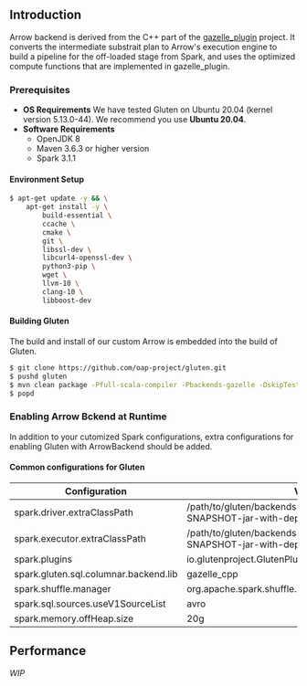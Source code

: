 ## Introduction

Arrow backend is derived from the C++ part of
the [gazelle_plugin](https://github.com/oap-project/gazelle_plugin) project. It converts the
intermediate substrait plan to Arrow's execution engine to build a pipeline for the off-loaded stage
from Spark, and uses the optimized compute functions that are implemented in gazelle_plugin.

### Prerequisites

- **OS Requirements**
  We have tested Gluten on Ubuntu 20.04 (kernel version 5.13.0-44). We recommend you use **Ubuntu
  20.04**.
- **Software Requirements**
    - OpenJDK 8
    - Maven 3.6.3 or higher version
    - Spark 3.1.1

#### Environment Setup

```bash
$ apt-get update -y && \
    apt-get install -y \
        build-essential \
        ccache \
        cmake \
        git \
        libssl-dev \
        libcurl4-openssl-dev \
        python3-pip \
        wget \
        llvm-10 \
        clang-10 \
        libboost-dev
```

#### Building Gluten

The build and install of our custom Arrow is embedded into the build of Gluten.

```bash
$ git clone https://github.com/oap-project/gluten.git
$ pushd gluten
$ mvn clean package -Pfull-scala-compiler -Pbackends-gazelle -DskipTests -Dcheckstyle.skip -Dbuild_cpp=ON -Dbuild_arrow=ON -Dbuild_protobuf=ON -Dbuild_gazelle_cpp=ON
$ popd
```

### Enabling Arrow Bckend at Runtime

In addition to your cutomized Spark configurations, extra configurations for enabling Gluten with
ArrowBackend should be added.

#### Common configurations for Gluten

| Configuration | Value | Comment |
| --- | --- | --- |
| spark.driver.extraClassPath | /path/to/gluten/backends-velox/target/gluten-1.0.0-SNAPSHOT-jar-with-dependencies.jar |  |
| spark.executor.extraClassPath | /path/to/gluten/backends-velox/target/gluten-1.0.0-SNAPSHOT-jar-with-dependencies.jar |  |
| spark.plugins | io.glutenproject.GlutenPlugin |  |
| spark.gluten.sql.columnar.backend.lib | gazelle_cpp |  |
| spark.shuffle.manager | org.apache.spark.shuffle.sort.ColumnarShuffleManager |  |
| spark.sql.sources.useV1SourceList | avro |  |
| spark.memory.offHeap.size | 20g |  |

## Performance

_WIP_
